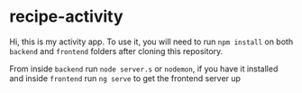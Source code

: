 # recipe-activity

Hi, this is my activity app. To use it, you will need to run `npm install` on both `backend` and `frontend` folders after cloning this repository.

From inside `backend` run `node server.s` or `nodemon`, if you have it installed and inside `frontend` run `ng serve` to get the frontend server up
